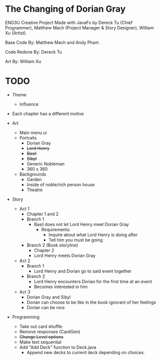 # The Changing of Dorian Gray
ENG3U Creative Project Made with JavaFx by Dereck Tu (Chief Programmer), Matthew Mach (Project Manager & Story Designer), William Xu (Artist).

Base Code By: Matthew Mach and Andy Pham

Code Redone By: Dereck Tu

Art By: William Xu

TODO
=
* Theme
	* Influence
* Each chapter has a different motive
* Art
	* Main menu ui
	* Portraits
		* Dorian Gray
		* ~~Lord Henry~~
		* ~~Basil~~
		* ~~Sibyl~~
		* Generic Nobleman
		* 360 x 360
	* Backgrounds
		* Garden
		* Inside of noble/rich person house
		* Theatre

* Story
	* Act 1
		* Chapter 1 and 2 
		* Branch 1
			* Basil does not let Lord Henry meet Dorian Gray
				* Requirements:
					* Inquire about what Lord Henry is doing after
					* Tell him you must be going 
		* Branch 2 (Book storyline)
			* Chapter 2
			* Lord Henry meets Dorian Gray
	* Act 2
		* Branch 1
			* Lord Henry and Dorian go to said event together
		* Branch 2
			* Lord Henry encounters Dorian for the first time at an event
			* Becomes interested in him
	* Act 3
		* Dorian Gray and Sibyl
		* Dorian can choose to be like in the book ignorant of her feelings 
		* Dorian can be nice

* Programming
	* Take out card shuffle
	* Remove responses (CardGen)
	* ~~Change Level options~~
	* Make text sequential
	* Add "Add Deck" function to Deck.java
		* Append new decks to current deck depending on choices.
